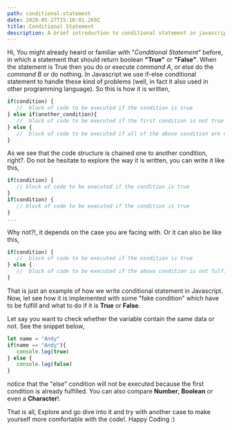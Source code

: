 ```yaml
---
path: conditional-statement
date: 2020-05-27T15:10:01.269Z
title: Conditional Statement
description: A brief introduction to conditional statement in javascript
---
```

Hi, You might already heard or familiar with "*Conditional Statement"* before, in which a statement that should return boolean **"True"** or **"False"**. When the statement is True then you do or execute *command A*, or else do the *command B* or do nothing. In Javascript we use if-else conditional statement to handle these kind of problems (well, in fact it also used in other programming language). So this is how it is written,

```javascript
if(condition) {
   //  block of code to be executed if the condition is true
} else if(another_condition){
   //  block of code to be executed if the first condition is not true
} else {
   //  block of code to be executed if all of the above condition are not fullfiled
}
```

As we see that the code structure is chained one to another condition, right?. Do not be hesitate to explore the way it is written, you can write it like this,

```javascript
if(condition) {
   // block of code to be executed if the condition is true
}
if(condition) {
   // block of code to be executed if the condition is true
}
...
```

Why not?!, it depends on the case you are facing with. Or it can also be like this,

```javascript
if(condition) {
   //  block of code to be executed if the condition is true
} else {
   //  block of code to be executed if the above condition is not fulfilled
}
```

That is just an example of how we write conditional statement in Javascript. Now, let see how it is implemented with some "fake condition" which have to be fulfill and what to do if it is **True** or **False**.

Let say you want to check whether the variable contain the same data or not. See the snippet below,

```javascript
let name = "Andy"
if(name == "Andy"){
   console.log(true)
} else {
   console.log(false)
}
```

notice that the "else" condition will not be executed because the first condition is already fulfilled. You can also compare **Number**, **Boolean** or even a **Character**!.

That is all, Explore and go dive into it and try with another case to make yourself more comfortable with the code!. Happy Coding :)